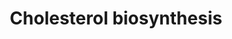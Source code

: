 ---
annotations:
- type: Pathway Ontology
  value: cholesterol biosynthetic pathway
authors:
- MaintBot
- Thomas
- Christine Chichester
- Egonw
- Eweitz
description: 'Cholesterol is a waxy steroid metabolite found in the cell membranes
  and transported in the blood plasma of all animals. It is an essential structural
  component of mammalian cell membranes, where it is required to establish proper
  membrane permeability and fluidity. In addition, cholesterol is an important component
  for the manufacture of bile acids, steroid hormones, and several fat-soluble vitamins.
  Cholesterol is the principal sterol synthesized by animals, but small quantities
  are synthesized in other eukaryotes, such as plants and fungi. It is almost completely
  absent among prokaryotes, which include bacteria.  Source: [[wikipedia:Cholesterol|Wikipedia]]'
last-edited: 2021-05-21
organisms:
- Pan troglodytes
redirect_from:
- /index.php/Pathway:WP952
- /instance/WP952
schema-jsonld:
- '@context': https://schema.org/
  '@id': https://wikipathways.github.io/pathways/WP952.html
  '@type': Dataset
  creator:
    '@type': Organization
    name: WikiPathways
  description: 'Cholesterol is a waxy steroid metabolite found in the cell membranes
    and transported in the blood plasma of all animals. It is an essential structural
    component of mammalian cell membranes, where it is required to establish proper
    membrane permeability and fluidity. In addition, cholesterol is an important component
    for the manufacture of bile acids, steroid hormones, and several fat-soluble vitamins.
    Cholesterol is the principal sterol synthesized by animals, but small quantities
    are synthesized in other eukaryotes, such as plants and fungi. It is almost completely
    absent among prokaryotes, which include bacteria.  Source: [[wikipedia:Cholesterol|Wikipedia]]'
  keywords:
  - DHCR7
  - HMGCR
  - SC4MOL
  - LSS
  - Geranyl-PP
  - FDPS
  - FDFT1
  - HMGCS1
  - MVD
  - Mevalonic acid 5-pyrophosphate
  - IDI1
  - SQLE
  - SC5DL
  - Acetyl-CoA
  - Mevalonic acid
  - Squalene
  - 7-Dehydrocholesterol
  - NSDHL
  - Cholesterol
  - Lathosterol
  - (S)-2,3-Epoxysqualene
  - HMG-CoA
  - MVK
  - CYP51A1
  - PMVK
  - isopentenyl pyrophosphate
  - Mevalonic acid-5P
  - Dimethylallylpyrophosphate
  - farnesyl pyrophosphate
  - Lanosterin
  license: CC0
  name: Cholesterol biosynthesis
seo: CreativeWork
title: Cholesterol biosynthesis
wpid: WP952
---